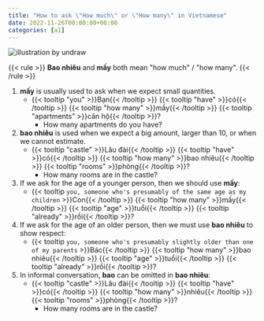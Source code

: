 ```yaml
---
title: "How to ask \"How much\" or \"How many\" in Vietnamese"
date: 2022-11-26T00:00:00+00:00
categories: [a1]
---
```


![illustration by undraw](/images/undraw_Party_re_nmwj.png)

{{< rule >}}
**Bao nhiêu** and **mấy** both mean "how much" / "how many".
{{< /rule >}}

1. **mấy** is usually used to ask when we expect small quantities.
    - {{< tooltip "you" >}}Bạn{{< /tooltip >}}
      {{< tooltip "have" >}}có{{< /tooltip >}}
      {{< tooltip "how many" >}}mấy{{< /tooltip >}}
      {{< tooltip "apartments" >}}căn hộ{{< /tooltip >}}?
        - How many apartments do you have?
1. **bao nhiêu** is used when we expect a big amount, larger than 10,
   or when we cannot estimate.
    - {{< tooltip "castle" >}}Lâu đài{{< /tooltip >}}
      {{< tooltip "have" >}}có{{< /tooltip >}}
      {{< tooltip "how many" >}}bao nhiêu{{< /tooltip >}}
      {{< tooltip "rooms" >}}phòng{{< /tooltip >}}?
        - How many rooms are in the castle?
1. If we ask for the age of a younger person, then we should use **mấy**:
    - {{< tooltip `
        you, someone who's presumably of the same age
        as my children
      ` >}}Con{{< /tooltip >}}
      {{< tooltip "how many" >}}mấy{{< /tooltip >}}
      {{< tooltip "age" >}}tuổi{{< /tooltip >}}
      {{< tooltip "already" >}}rồi{{< /tooltip >}}?
1. If we ask for the age of an older person, then we must
   use **bao nhiêu** to show respect:
    - {{< tooltip `
        you, someone who's presumably slightly
        older than one of my parents
      ` >}}Bác{{< /tooltip >}}
      {{< tooltip "how many" >}}bao nhiêu{{< /tooltip >}}
      {{< tooltip "age" >}}tuổi{{< /tooltip >}}
      {{< tooltip "already" >}}rồi{{< /tooltip >}}?
1. In informal conversation, **bao** can be omitted in **bao nhiêu**:
    - {{< tooltip "castle" >}}Lâu đài{{< /tooltip >}}
      {{< tooltip "have" >}}có{{< /tooltip >}}
      {{< tooltip "how many" >}}nhiêu{{< /tooltip >}}
      {{< tooltip "rooms" >}}phòng{{< /tooltip >}}?
        - How many rooms are in the castle?
